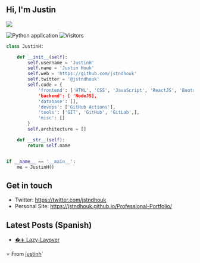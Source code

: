 ## Hi, I'm Justin
![](https://raw.githubusercontent.com/rafnixg/Justin/master/Justin_header.jpeg)

![Python application](https://github.com/rafnixg/rafnixg/workflows/Python%20application/badge.svg?branch=master&event=schedule) ![Visitors](https://visitor-badge.laobi.icu/badge?page_id=rafnixg.rafnixg)

```python
class JustinH:

    def __init__(self):
        self.username = 'JustinH'
        self.name = 'Justin Houk'
        self.web = 'https://github.com/jstndhouk'
        self.twitter = '@jstndhouk'
        self.code = {
            'frontend': ['HTML', 'CSS', 'JavaScript', 'ReactJS', 'Bootstrap', 'Materialize],
            'backend': [ 'NodeJS],
            'database': [],
            'devops': ['GitHub Actions'],
            'tools': ['GIT', 'GitHub', 'GitLab',],
            'misc': []
        }
        self.architecture = []

    def __str__(self):
        return self.name


if __name__ == '__main__':
    me = JustinH()


```
## Get in touch

- Twitter: https://twitter.com/jstndhouk
- Personal Site: https://jstndhouk.github.io/Professional-Portfolio/

## Latest Posts (Spanish)


- [�✈️ Lazy-Layover](https://jstndhouk.github.io/Lazy-Layover/)


⭐️ From [justinh](https://github.com/jstndhouk)`
